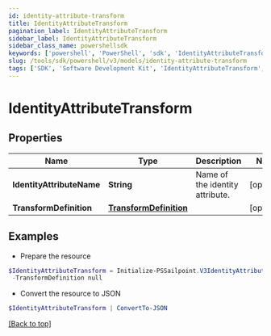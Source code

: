 ```yaml
---
id: identity-attribute-transform
title: IdentityAttributeTransform
pagination_label: IdentityAttributeTransform
sidebar_label: IdentityAttributeTransform
sidebar_class_name: powershellsdk
keywords: ['powershell', 'PowerShell', 'sdk', 'IdentityAttributeTransform', 'IdentityAttributeTransform'] 
slug: /tools/sdk/powershell/v3/models/identity-attribute-transform
tags: ['SDK', 'Software Development Kit', 'IdentityAttributeTransform', 'IdentityAttributeTransform']
---
```



# IdentityAttributeTransform

## Properties

Name | Type | Description | Notes
------------ | ------------- | ------------- | -------------
**IdentityAttributeName** | **String** | Name of the identity attribute. | [optional] 
**TransformDefinition** | [**TransformDefinition**](transform-definition) |  | [optional] 

## Examples

- Prepare the resource
```powershell
$IdentityAttributeTransform = Initialize-PSSailpoint.V3IdentityAttributeTransform  -IdentityAttributeName email `
 -TransformDefinition null
```

- Convert the resource to JSON
```powershell
$IdentityAttributeTransform | ConvertTo-JSON
```


[[Back to top]](#) 

